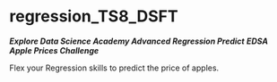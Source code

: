 # regression_TS8_DSFT
***Explore Data Science Academy Advanced Regression Predict***
***EDSA Apple Prices Challenge***

Flex your Regression skills to predict the price of apples.
